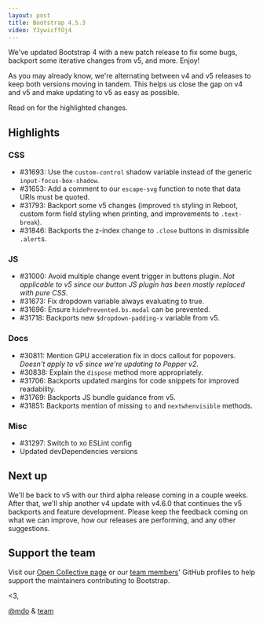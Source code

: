 ```yaml
---
layout: post
title: Bootstrap 4.5.3
video: Y3ywicffOj4
---
```


We've updated Bootstrap 4 with a new patch release to fix some bugs, backport some iterative changes from v5, and more. Enjoy!

As you may already know, we're alternating between v4 and v5 releases to keep both versions moving in tandem. This helps us close the gap on v4 and v5 and make updating to v5 as easy as possible.

Read on for the highlighted changes.

## Highlights

### CSS

- #31693: Use the `custom-control` shadow variable instead of the generic `input-focus-box-shadow`.
- #31653: Add a comment to our `escape-svg` function to note that data URIs must be quoted.
- #31793: Backport some v5 changes (improved `th` styling in Reboot, custom form field styling when printing, and improvements to `.text-break`).
- #31846: Backports the z-index change to `.close` buttons in dismissible `.alert`s.

### JS

- #31000: Avoid multiple change event trigger in buttons plugin. _Not applicable to v5 since our button JS plugin has been mostly replaced with pure CSS._
- #31673: Fix dropdown variable always evaluating to true.
- #31696: Ensure `hidePrevented.bs.modal` can be prevented.
- #31718: Backports new `$dropdown-padding-x` variable from v5.

### Docs

- #30811: Mention GPU acceleration fix in docs callout for popovers. _Doesn't apply to v5 since we're updating to Popper v2._
- #30838: Explain the `dispose` method more appropriately.
- #31706: Backports updated margins for code snippets for improved readability.
- #31769: Backports JS bundle guidance from v5.
- #31851: Backports mention of missing `to` and `nextwhenvisible` methods.

### Misc

- #31297: Switch to xo ESLint config
- Updated devDependencies versions

## Next up

We'll be back to v5 with our third alpha release coming in a couple weeks. After that, we'll ship another v4 update with v4.6.0 that continues the v5 backports and feature development. Please keep the feedback coming on what we can improve, how our releases are performing, and any other suggestions.

## Support the team

Visit our [Open Collective page](https://opencollective.com/bootstrap) or our [team members](https://github.com/orgs/twbs/people)' GitHub profiles to help support the maintainers contributing to Bootstrap.

<3,<br>

[@mdo](https://github.com/mdo) & [team](https://github.com/twbs)
